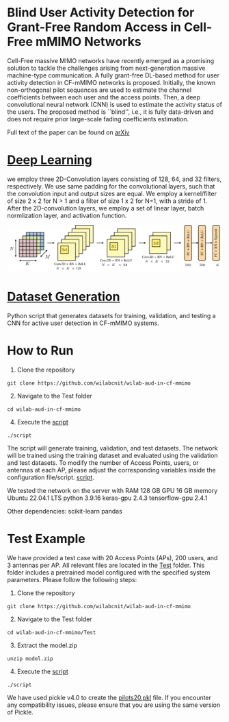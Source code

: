 # Blind User Activity Detection for Grant-Free Random Access in Cell-Free mMIMO Networks
Cell-Free massive MIMO networks have recently emerged as a promising solution to tackle the challenges arising from next-generation massive machine-type communication. A fully grant-free DL-based method for user activity detection in CF-mMIMO networks is proposed. Initially, the known non-orthogonal pilot sequences are used to estimate the channel coefficients between each user and the access points. Then, a deep convolutional neural network (CNN) is used to estimate the activity status of the users. The proposed method is ``blind'', i.e., it is fully data-driven and does not require prior large-scale fading coefficients estimation. 

Full text of the paper can be found on [arXiv]()

# [Deep Learning](https://github.com/wilabcnit/wilab-aud-in-cf-mmimo/blob/main/CNN.py) 
we employ three 2D-Convolution layers consisting of 128, 64, and 32 filters, respectively. We use same padding for the convolutional layers, such that the convolution input and output sizes are equal. We employ a kernel/filter of size 2 x 2 for N > 1 and a filter of size 1 x 2 for N=1, with a stride of 1. After the 2D-convolution layers, we employ a set of linear layer, batch normlization layer, and activation function.

![alt text](https://github.com/wilabcnit/wilab-aud-in-cf-mmimo/blob/main/arch.jpg)
 
# [Dataset Generation](https://github.com/wilabcnit/wilab-aud-in-cf-mmimo/blob/main/dataset_generation.py)
Python script that generates datasets for training, validation, and testing a CNN for active user detection in CF-mMIMO systems.

# How to Run
1. Clone the repository
```
git clone https://github.com/wilabcnit/wilab-aud-in-cf-mmimo
```
2. Navigate to the Test folder
```
cd wilab-aud-in-cf-mmimo
```
4. Execute the [script](https://github.com/wilabcnit/wilab-aud-in-cf-mmimo/blob/main/script)
```
./script
```
The script will generate training, validation, and test datasets. The network will be trained using the training dataset and evaluated using the validation and test datasets. To modify the number of Access Points, users, or antennas at each AP, please adjust the corresponding variables inside the configuration file/script. [script](https://github.com/wilabcnit/wilab-aud-in-cf-mmimo/blob/main/script). 

We tested the network on the server with 
RAM 128 GB
GPU 16 GB memory 
Ubuntu 22.04.1 LTS
python 3.9.16
keras-gpu 2.4.3
tensorflow-gpu 2.4.1

Other dependencies:
scikit-learn
pandas

# Test Example
We have provided a test case with 20 Access Points (APs), 200 users, and 3 antennas per AP. All relevant files are located in the [Test](https://github.com/wilabcnit/wilab-aud-in-cf-mmimo/tree/main/Test) folder. This folder includes a pretrained model configured with the specified system parameters. Please follow the following steps:

1. Clone the repository
```
git clone https://github.com/wilabcnit/wilab-aud-in-cf-mmimo
```
2. Navigate to the Test folder
```
cd wilab-aud-in-cf-mmimo/Test
```
3. Extract the model.zip
```
unzip model.zip
```
4. Execute the [script](https://github.com/wilabcnit/wilab-aud-in-cf-mmimo/blob/main/Test/script)
```
./script
```

We have used pickle v4.0 to create the [pilots20.pkl](https://github.com/wilabcnit/wilab-aud-in-cf-mmimo/blob/main/Test/pilots20.pkl) file. If you encounter any compatibility issues, please ensure that you are using the same version of Pickle.


